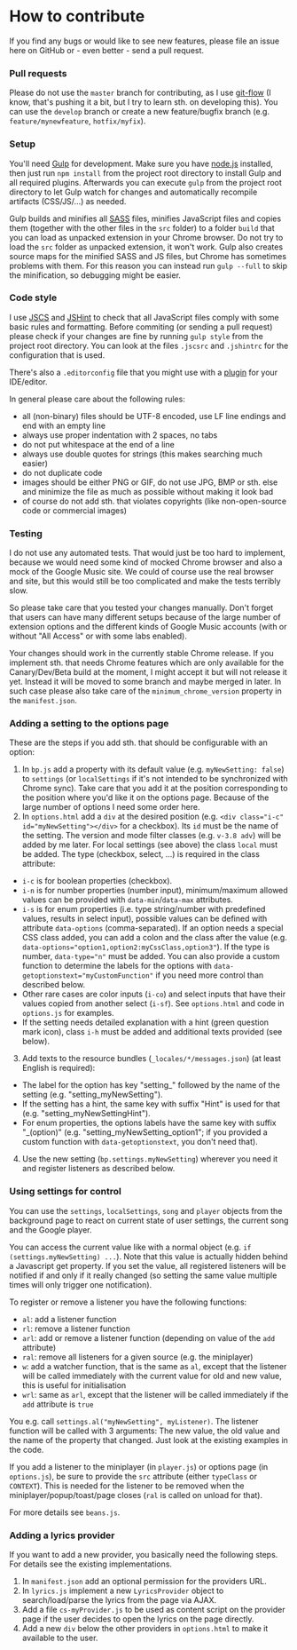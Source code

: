 # How to contribute

If you find any bugs or would like to see new features, please file an issue here on GitHub or - even better - send a pull request.

### Pull requests
Please do not use the `master` branch for contributing, as I use [git-flow](http://nvie.com/posts/a-successful-git-branching-model/)
(I know, that's pushing it a bit, but I try to learn sth. on developing this). You can use the `develop` branch or create a new feature/bugfix branch (e.g. `feature/mynewfeature`, `hotfix/myfix`).

### Setup
You'll need [Gulp](http://gulpjs.com/) for development. Make sure you have [node.js](http://nodejs.org/) installed, then just run `npm install` from the project root directory to install Gulp and all required plugins.
Afterwards you can execute `gulp` from the project root directory to let Gulp watch for changes and automatically recompile artifacts (CSS/JS/...) as needed.

Gulp builds and minifies all [SASS](http://sass-lang.com/) files, minifies JavaScript files and copies them (together with the other files in the `src` folder) to a folder `build` that you can load as unpacked extension in your Chrome browser. Do not try to load the `src` folder as unpacked extension, it won't work. Gulp also creates source maps for the minified SASS and JS files, but Chrome has sometimes problems with them. For this reason you can instead run `gulp --full` to skip the minification, so debugging might be easier.

### Code style
I use [JSCS](http://jscs.info/) and [JSHint](http://jshint.com/about/) to check that all JavaScript files comply with some basic rules and formatting. Before commiting (or sending a pull request) please check if your changes are fine by running `gulp style` from the project root directory. You can look at the files `.jscsrc` and `.jshintrc` for the configuration that is used.

There's also a `.editorconfig` file that you might use with a [plugin](http://editorconfig.org/#download) for your IDE/editor.

In general please care about the following rules:
* all (non-binary) files should be UTF-8 encoded, use LF line endings and end with an empty line
* always use proper indentation with 2 spaces, no tabs
* do not put whitespace at the end of a line
* always use double quotes for strings (this makes searching much easier)
* do not duplicate code
* images should be either PNG or GIF, do not use JPG, BMP or sth. else and minimize the file as much as possible without making it look bad
* of course do not add sth. that violates copyrights (like non-open-source code or commercial images)

### Testing
I do not use any automated tests. That would just be too hard to implement, because we would need some kind of mocked Chrome browser and also a mock of the Google Music site. We could of course use the real browser and site, but this would still be too complicated and make the tests terribly slow.

So please take care that you tested your changes manually. Don't forget that users can have many different setups because of the large number of extension options and the different kinds of Google Music accounts (with or without "All Access" or with some labs enabled).

Your changes should work in the currently stable Chrome release. If you implement sth. that needs Chrome features which are only available for the Canary/Dev/Beta build at the moment, I might accept it but will not release it yet. Instead it will be moved to some branch and maybe merged in later. In such case please also take care of the `minimum_chrome_version` property in the `manifest.json`.

### Adding a setting to the options page
These are the steps if you add sth. that should be configurable with an option:

1. In ```bp.js``` add a property with its default value (e.g. ```myNewSetting: false```) to ```settings``` (or ```localSettings``` if it's not intended to be synchronized with Chrome sync). Take care that you add it at the position corresponding to the position where you'd like it on the options page. Because of the large number of options I need some order here.
2. In ```options.html``` add a ```div``` at the desired position  (e.g. ```<div class="i-c" id="myNewSetting"></div>``` for a checkbox). Its ```id``` must be the name of the setting. The version and mode filter classes (e.g. ```v-3.8 adv```) will be added by me later. For local settings (see above) the class ```local``` must be added. The type (checkbox, select, ...) is required in the class attribute:
  * ```i-c``` is for boolean properties (checkbox).
  * ```i-n``` is for number properties (number input), minimum/maximum allowed values can be provided with ```data-min```/```data-max``` attributes.
  * ```i-s``` is for enum properties (i.e. type string/number with predefined values, results in select input), possible values can be defined with attribute ```data-options``` (comma-separated). If an option needs a special CSS class added, you can add a colon and the class after the value (e.g. ```data-options="option1,option2:myCssClass,option3"```). If the type is number, ```data-type="n"``` must be added. You can also provide a custom function to determine the labels for the options with ```data-getoptionstext="myCustomFunction"``` if you need more control than described below.
  * Other rare cases are color inputs (```i-co```) and select inputs that have their values copied from another select (```i-sf```). See ```options.html``` and code in ```options.js``` for examples.
  * If the setting needs detailed explanation with a hint (green question mark icon), class ```i-h``` must be added and additional texts provided (see below).
3. Add texts to the resource bundles (```_locales/*/messages.json```) (at least English is required):
  * The label for the option has key "setting_" followed by the name of the setting (e.g. "setting_myNewSetting").
  * If the setting has a hint, the same key with suffix "Hint" is used for that (e.g. "setting_myNewSettingHint").
  * For enum properties, the options labels have the same key with suffix "_(option)" (e.g. "setting_myNewSetting_option1"; if you provided a custom function with ```data-getoptionstext```, you don't need that).
4. Use the new setting (```bp.settings.myNewSetting```) wherever you need it and register listeners as described below.

### Using settings for control
You can use the ```settings```, ```localSettings```, ```song``` and ```player``` objects from the background page to react on current state of user settings, the current song and the Google player.

You can access the current value like with a normal object (e.g. ```if (settings.myNewSetting) ...```). Note that this value is actually hidden behind a Javascript get property. If you set the value, all registered listeners will be notified if and only if it really changed (so setting the same value multiple times will only trigger one notification).

To register or remove a listener you have the following functions:
* ```al```: add a listener function
* ```rl```: remove a listener function
* ```arl```: add or remove a listener function (depending on value of the ```add``` attribute)
* ```ral```: remove all listeners for a given source (e.g. the miniplayer)
* ```w```: add a watcher function, that is the same as ```al```, except that the listener will be called immediately with the current value for old and new value, this is useful for initialisation
* ```wrl```: same as ```arl```, except that the listener will be called immediately if the ```add``` attribute is ```true```

You e.g. call ```settings.al("myNewSetting", myListener)```. The listener function will be called with 3 arguments: The new value, the old value and the name of the property that changed. Just look at the existing examples in the code.

If you add a listener to the miniplayer (in ```player.js```) or options page (in ```options.js```), be sure to provide the ```src``` attribute (either ```typeClass``` or ```CONTEXT```). This is needed for the listener to be removed when the miniplayer/popup/toast/page closes (```ral``` is called on unload for that).

For more details see ```beans.js```.

### Adding a lyrics provider
If you want to add a new provider, you basically need the following steps. For details see the existing implementations.

1. In ```manifest.json``` add an optional permission for the providers URL.
2. In ```lyrics.js``` implement a new ```LyricsProvider``` object to search/load/parse the lyrics from the page via AJAX.
3. Add a file ```cs-myProvider.js``` to be used as content script on the provider page if the user decides to open the lyrics on the page directly.
4. Add a new ```div``` below the other providers in ```options.html``` to make it available to the user.
